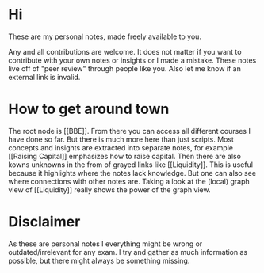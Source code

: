 
# Hi
These are my personal notes, made freely available to you.

Any and all contributions are welcome. It does not matter if you want to contribute with your own notes or insights or I made a mistake. These notes live off of "peer review" through people like you. Also let me know if an external link is invalid.

# How to get around town
The root node is [[BBE]]. From there you can access all different courses I have done so far. But there is much more here than just scripts. Most concepts and insights are extracted into separate notes, for example [[Raising Capital]] emphasizes how to raise capital. Then there are also kowns unknowns in the from of grayed links like [[Liquidity]]. This is useful because it highlights where the notes lack knowledge. But one can also see where connections with other notes are. Taking a look at the (local) graph view of [[Liquidity]] really shows the power of the graph view.

# Disclaimer
As these are personal notes I everything might be wrong or outdated/irrelevant for any exam. I try and gather as much information as possible, but there might always be something missing.
